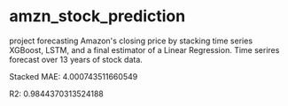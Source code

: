 # amzn_stock_prediction

project forecasting Amazon's closing price by stacking time series XGBoost, LSTM, and a final estimator of a Linear Regression. Time serires forecast over 13 years of stock data.



Stacked MAE: 4.000743511660549

R2: 0.9844370313524188


